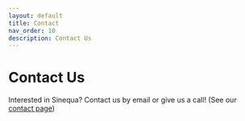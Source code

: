 ```yaml
---
layout: default
title: Contact
nav_order: 10
description: Contact Us
---
```


# Contact Us

Interested in Sinequa? Contact us by email or give us a call! (See our [contact page](https://go.sinequa.com/contact.html))